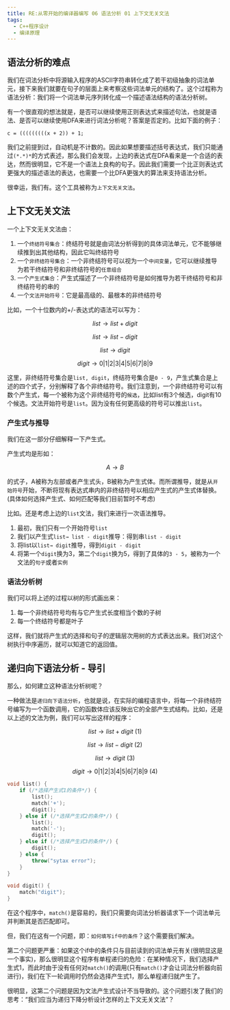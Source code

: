 ```yaml
---
title: RE:从零开始的编译器编写 06 语法分析 01 上下文无关文法
tags: 
  - C++程序设计
  - 编译原理
---
```


## 语法分析的难点

我们在词法分析中将源输入程序的ASCII字符串转化成了若干初级抽象的词法单元，接下来我们就要在句子的层面上来考察这些词法单元的结构了。这个过程称为语法分析：我们将一个词法单元序列转化成一个描述语法结构的语法分析树。

有一个很直观的想法就是，是否可以继续使用正则表达式来描述句法，也就是语法、是否可以继续使用DFA来进行词法分析呢？答案是否定的。比如下面的例子：

```
c = (((((((((x + 2)) + 1;
```

我们之前提到过，自动机是不计数的。因此如果想要描述括号表达式，我们只能通过`(*.*)*`的方式表述，那么我们会发现，上边的表达式在DFA看来是一个合适的表达，然而很明显，它不是一个语法上良构的句子。因此我们需要一个比正则表达式更强大的描述语法的表达，也需要一个比DFA更强大的算法来支持语法分析。

很幸运，我们有。这个工具被称为`上下文无关文法`。

## 上下文无关文法

一个上下文无关文法由：

1. 一个`终结符号集合`：终结符号就是由词法分析得到的具体词法单元，它不能够继续推到出其他结构，因此它叫终结符号
2. 一个`非终结符号集合`：一个非终结符号可以视为一个`中间变量`，它可以继续推导为若干终结符号和非终结符号的`任意组合`
3. 一个`产生式集合`：产生式描述了一个非终结符号是如何推导为若干终结符号和非终结符号的串的
4. 一个`文法开始符号`：它是最高级的、最根本的非终结符号

比如，一个十位数内的+/-表达式的语法可以写为：

$$list→ list + digit$$  

$$list→ list - digit$$  

$$list→ digit$$  

$$digit→ 0|1|2|3|4|5|6|7|8|9$$  

这里，非终结符号集合是`list, digit`，终结符号集合是`0 - 9`，产生式集合是上述的四个式子，分别解释了各个非终结符号。我们注意到，一个非终结符号可以有数个产生式，每一个被称为这个非终结符号的`候选`，比如list有3个候选，digit有10个候选。文法开始符号是`list`。因为没有任何更高级的符号可以推出`list`。

### 产生式与推导

我们在这一部分仔细解释一下产生式。

产生式均是形如：

$$A→ B$$

的式子，A被称为左部或者产生式头，B被称为产生式体。而所谓推导，就是从`开始符号`开始，不断将现有表达式串内的非终结符号以相应产生式的产生式体替换。(具体如何选择产生式、如何匹配等我们目前暂时不考虑)

比如。还是考虑上边的`list`文法，我们来进行一次语法推导。

1. 最初，我们只有一个开始符号`list`
2. 我们以产生式`list→ list - digit`推导：得到串`list - digit`
3. 将list以`list→ digit`推导，得到`digit - digit`
4. 将第一个`digit`换为3，第二个`digit`换为5，得到了具体的`3 - 5`，被称为一个文法的`句子`或者`实例`

### 语法分析树

我们可以将上述的过程以树的形式画出来：

1. 每一个非终结符号均有与它产生式长度相当个数的子树
2. 每一个终结符号都是叶子

这样，我们就将产生式的选择和句子的逻辑层次用树的方式表达出来。我们对这个树执行中序遍历，就可以知道它的返回值。

## 递归向下语法分析 - 导引

那么，如何建立这种语法分析树呢？

一种做法是`递归向下语法分析`，也就是说，在实际的编程语言中，将每一个非终结符号编写为一个函数调用，它的函数体应该反映出它的全部产生式结构。比如，还是以上述的文法为例，我们可以写出这样的程序：

$$list→ list + digit \ (1)$$  

$$list→ list - digit \ (2)$$  

$$list→ digit \ (3)$$  

$$digit→ 0|1|2|3|4|5|6|7|8|9 \ (4)$$  

```cpp
void list() {
    if (/*选择产生式1的条件*/) {
        list();
        match('+');
        digit();
    } else if (/*选择产生式2的条件*/) {
        list();
        match('-');
        digit();
    } else if (/*选择产生式3的条件*/) {
        digit();
    } else {
        throw("sytax error");
    }
}

void digit() {
    match("digit");
}
```

在这个程序中，`match()`是容易的，我们只需要向词法分析器请求下一个词法单元并判断其是否匹配即可。

但，我们在这有一个问题，即：`如何填写if中的条件`？这个需要我们解决。

第二个问题更严重：如果这个if中的条件只与目前读到的词法单元有关(很明显这是一个事实)，那么很明显这个程序有单程递归的危险：在某种情况下，我们选择产生式1，而此时由于没有任何对`match()`的调用(只有`match()`才会让词法分析器向前进行)，我们在下一轮调用时仍然会选择产生式1，那么单程递归就产生了。

很明显，这第二个问题是因为文法产生式设计不当导致的。这个问题引发了我们的思考：“我们应当为递归下降分析设计怎样的上下文无关文法”？